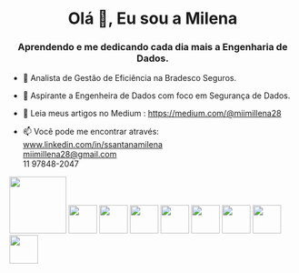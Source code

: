 <h1 align="center">Olá 👋, Eu sou a Milena</h1>  
<h3 align="center">Aprendendo e me dedicando cada dia mais a Engenharia de Dados.</h3>  

- 🔭 Analista de Gestão de Eficiência na Bradesco Seguros.  

- 🌱 Aspirante a Engenheira de Dados com foco em Segurança de Dados.  

- 📖 Leia meus artigos no Medium : https://medium.com/@miimillena28  

- 📫 Você pode me encontrar através:  
    www.linkedin.com/in/ssantanamilena  
    miimillena28@gmail.com  
    11 97848-2047   


<img src="https://cdn.jsdelivr.net/gh/devicons/devicon@latest/icons//-.svg" width = "100" />

<img src="https://cdn.jsdelivr.net/gh/devicons/devicon@latest/icons//-.svg" width = "50" />

<img src="https://cdn.jsdelivr.net/gh/devicons/devicon@latest/icons//-.svg" width = "50" />

<img src="https://cdn.jsdelivr.net/gh/devicons/devicon@latest/icons//-.svg" width = "50" />

<img src="https://cdn.jsdelivr.net/gh/devicons/devicon@latest/icons//-.svg" width = "50" />

<img src="https://cdn.jsdelivr.net/gh/devicons/devicon@latest/icons//-.svg" width = "50" />
          
<img src="https://cdn.jsdelivr.net/gh/devicons/devicon@latest/icons//-.svg" width = "50" /> 

<img src="https://cdn.jsdelivr.net/gh/devicons/devicon@latest/icons//-.svg" width = "50" />

<img src="https://cdn.jsdelivr.net/gh/devicons/devicon@latest/icons//-.svg" width = "50" />


          
          
          
          
          
